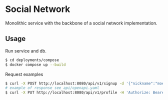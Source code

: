 # Social Network

Monolithic service with the backbone of a social network implementation.

## Usage

Run service and db.

```bash
$ cd deployments/compose
$ docker compose up --build
```

Request examples

```bash
$ curl -X POST http://localhost:8080/api/v1/signup -d '{"nickname":"moeryomenko", "password":"test"}'
# example of response see api/openapi.yaml
$ curl -X PUT http://localhost:8080/api/v1/profile -H 'Authorize: Bearer eyJhbGciOiJIUzI1NiIsInR5cCI6IkpXVCJ9.eyJpc3MiOiJzb2NpYWwiLCJleHAiOjE2NDg0NDgxMjMsImlhdCI6MTY0ODQ0ODEyMywidXNlcl9pZCI6IjIwMWY5M2VjLWRmYWUtNGIzYy04MDE5LTc4OGQwMzNhZTZhMCJ9.ed9pOxHM-AlyZWOuqdoDgQi7zf3AMWXX-cauBLwB-2I' -d '{"age":26,"city":"Krasnodar","first_name":"Maxim","last_name":"Eryomenko","gender":"male","interests":["programming","music"]}'
```
